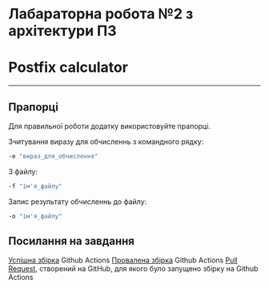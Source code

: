 # Лабараторна робота №2 з архітектури ПЗ

# Postfix calculator

---
## Прапорці
Для правильної роботи додатку використовуйте прапорці.  

Зчитування виразу для обчисленнь з командного рядку:  
```bash
-e "вираз_для_обчислення"
```
З файлу:
```bash
-f "ім'я_файлу"
```
Запис результату обчисленнь до файлу:
```bash
-o "ім'я_файлу"
```


## Посилання на завдання

[Успішна збірка](https://github.com/MytsV/kpi-architecture-2/actions/runs/4462014421) Github Actions
[Провалена збірка](https://github.com/MytsV/kpi-architecture-2/actions/runs/4451866416) Github Actions
[Pull Request](https://github.com/MytsV/kpi-architecture-2/pull/3), створений на GitHub, для якого було запущено збірку на Github Actions
